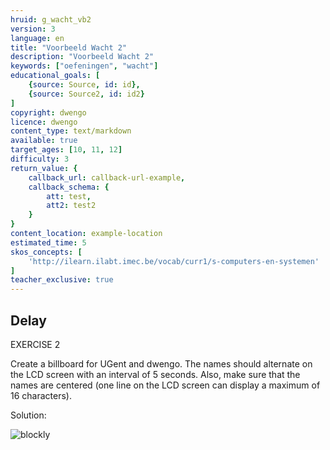 ```yaml
---
hruid: g_wacht_vb2
version: 3
language: en
title: "Voorbeeld Wacht 2"
description: "Voorbeeld Wacht 2"
keywords: ["oefeningen", "wacht"]
educational_goals: [
    {source: Source, id: id}, 
    {source: Source2, id: id2}
]
copyright: dwengo
licence: dwengo
content_type: text/markdown
available: true
target_ages: [10, 11, 12]
difficulty: 3
return_value: {
    callback_url: callback-url-example,
    callback_schema: {
        att: test,
        att2: test2
    }
}
content_location: example-location
estimated_time: 5
skos_concepts: [
    'http://ilearn.ilabt.imec.be/vocab/curr1/s-computers-en-systemen'
]
teacher_exclusive: true
---
```

## Delay

EXERCISE 2

Create a billboard for UGent and dwengo. The names should alternate on the LCD screen with an interval of 5 seconds. Also, make sure that the names are centered (one line on the LCD screen can display a maximum of 16 characters).

Solution:

![blockly](@learning-object/wacht_m2/en/3)